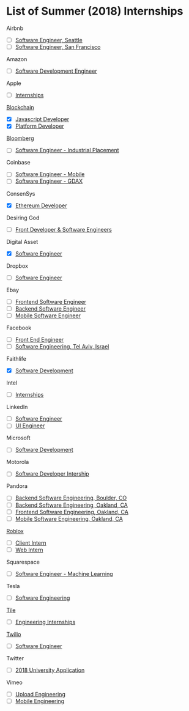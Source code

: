 # List of Summer (2018) Internships
Airbnb
  - [ ] [Software Engineer, Seattle](https://goo.gl/yJCBwE)
  - [ ] [Software Engineer, San Francisco](https://goo.gl/PyLxTC)
  
Amazon
  - [ ] [Software Development Engineer](https://goo.gl/RebY8U)
  
Apple
  - [ ] [Internships](https://goo.gl/mXJzGY)

[Blockchain](https://www.blockchain.com/)
  - [x] [Javascript Developer](https://goo.gl/Z68m6G)
  - [x] [Platform Developer](https://goo.gl/wtHvUu)
  
[Bloomberg](https://www.bloomberg.com/)
  - [ ] [Software Engineer - Industrial Placement](https://careers.bloomberg.com/job/detail/61274)
  
Coinbase
  - [ ] [Software Engineer - Mobile](https://goo.gl/Edj5Ar)
  - [ ] [Software Engineer - GDAX](https://goo.gl/LvAWoz)
  
ConsenSys
  - [x] [Ethereum Developer](https://goo.gl/WddthA)

Desiring God
  - [ ] [Front Developer & Software Engineers](https://goo.gl/unVmfm)

Digital Asset
  - [x] [Software Engineer](https://goo.gl/zPCBrQ)

Dropbox
  - [ ] [Software Engineer](https://goo.gl/WeP4em)

Ebay
   - [ ] [Frontend Software Engineer](https://goo.gl/bdyCdu)
   - [ ] [Backend Software Engineer](https://goo.gl/6KK1P2)
   - [ ] [Mobile Software Engineer](https://goo.gl/o8tWcE)

Facebook
  - [ ] [Front End Engineer](https://goo.gl/cBFW2S)
  - [ ] [Software Engineering, Tel Aviv, Israel](https://goo.gl/eqT9Zi)
 
Faithlife
  - [x] [Software Development](https://faithlife.com/devinterns)

Intel
  - [ ] [Internships](https://goo.gl/ZwieWj)

LinkedIn
  - [ ] [Software Engineer](https://goo.gl/FggYcD)
  - [ ] [UI Engineer](https://goo.gl/Z9VHbH)

Microsoft
  - [ ] [Software Development](https://careers.microsoft.com/students/apply?jt=2)

Motorola
  - [ ] [Software Developer Intership](https://goo.gl/LqUNMJ)

Pandora
  - [ ] [Backend Software Engineering, Boulder, CO](https://goo.gl/BuHjta)
  - [ ] [Backend Software Engineering, Oakland, CA](https://goo.gl/KaVLjB)
  - [ ] [Frontend Software Engineering, Oakland, CA](https://goo.gl/mThCbV)
  - [ ] [Mobile Software Engineering, Oakland, CA](https://goo.gl/x7sTQ3)

[Roblox](https://corp.roblox.com/)
  - [ ] [Client Intern](https://corp.roblox.com/jobs/?gh_jid=832369&gh_src=65ebfw1)
  - [ ] [Web Intern](https://corp.roblox.com/jobs/?gh_jid=825608)

Squarespace
  - [ ] [Software Engineer - Machine Learning](https://www.squarespace.com/careers/jobs/786395)

Tesla
  - [ ] [Software Engineering](https://goo.gl/R7NzdE)
 
[Tile](https://www.thetileapp.com/)
  - [ ] [Engineering Internships](https://goo.gl/VwQGyG)
  
[Twilio](https://www.twilio.com/)
  - [ ] [Software Engineer](https://goo.gl/jvM1UH)

Twitter
  - [ ] [2018 University Application](https://goo.gl/74mVbU)

Vimeo
  - [ ] [Upload Engineering](https://goo.gl/ppP8BV)
  - [ ] [Mobile Engineering](https://goo.gl/kRtH3n)
